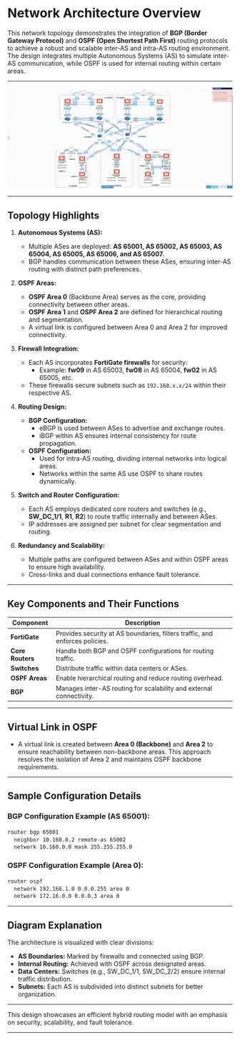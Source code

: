 # Network Architecture Overview

This network topology demonstrates the integration of **BGP (Border Gateway Protocol)** and **OSPF (Open Shortest Path First)** routing protocols to achieve a robust and scalable inter-AS and intra-AS routing environment. The design integrates multiple Autonomous Systems (AS) to simulate inter-AS communication, while OSPF is used for internal routing within certain areas.

---

![Network Topology](https://github.com/anassfresco/bgp_ospf_lab/blob/main/pnet_lab.png)

---

## Topology Highlights

1. **Autonomous Systems (AS):**

   - Multiple ASes are deployed: **AS 65001, AS 65002, AS 65003, AS 65004, AS 65005, AS 65006, and AS 65007.**
   - BGP handles communication between these ASes, ensuring inter-AS routing with distinct path preferences.

2. **OSPF Areas:**

   - **OSPF Area 0** (Backbone Area) serves as the core, providing connectivity between other areas.
   - **OSPF Area 1** and **OSPF Area 2** are defined for hierarchical routing and segmentation.
   - A virtual link is configured between Area 0 and Area 2 for improved connectivity.

3. **Firewall Integration:**

   - Each AS incorporates **FortiGate firewalls** for security:
     - Example: **fw09** in AS 65003, **fw08** in AS 65004, **fw02** in AS 65005, etc.
   - These firewalls secure subnets such as `192.168.x.x/24` within their respective AS.

4. **Routing Design:**

   - **BGP Configuration:**
     - eBGP is used between ASes to advertise and exchange routes.
     - iBGP within AS ensures internal consistency for route propagation.
   - **OSPF Configuration:**
     - Used for intra-AS routing, dividing internal networks into logical areas.
     - Networks within the same AS use OSPF to share routes dynamically.

5. **Switch and Router Configuration:**

   - Each AS employs dedicated core routers and switches (e.g., **SW\_DC\_1/1**, **R1**, **R2**) to route traffic internally and between ASes.
   - IP addresses are assigned per subnet for clear segmentation and routing.

6. **Redundancy and Scalability:**

   - Multiple paths are configured between ASes and within OSPF areas to ensure high availability.
   - Cross-links and dual connections enhance fault tolerance.

---

## Key Components and Their Functions

| Component        | Description                                                                 |
| ---------------- | --------------------------------------------------------------------------- |
| **FortiGate**    | Provides security at AS boundaries, filters traffic, and enforces policies. |
| **Core Routers** | Handle both BGP and OSPF configurations for routing traffic.                |
| **Switches**     | Distribute traffic within data centers or ASes.                             |
| **OSPF Areas**   | Enable hierarchical routing and reduce routing overhead.                    |
| **BGP**          | Manages inter-AS routing for scalability and external connectivity.         |

---

## Virtual Link in OSPF

- A virtual link is created between **Area 0 (Backbone)** and **Area 2** to ensure reachability between non-backbone areas. This approach resolves the isolation of Area 2 and maintains OSPF backbone requirements.

---

## Sample Configuration Details

### **BGP Configuration Example (AS 65001):**

```bash
router bgp 65001
  neighbor 10.160.0.2 remote-as 65002
  network 10.160.0.0 mask 255.255.255.0
```

### **OSPF Configuration Example (Area 0):**

```bash
router ospf
  network 192.168.1.0 0.0.0.255 area 0
  network 172.16.0.0 0.0.0.3 area 0
```

---

## Diagram Explanation

The architecture is visualized with clear divisions:

- **AS Boundaries:** Marked by firewalls and connected using BGP.
- **Internal Routing:** Achieved with OSPF across designated areas.
- **Data Centers:** Switches (e.g., SW\_DC\_1/1, SW\_DC\_2/2) ensure internal traffic distribution.
- **Subnets:** Each AS is subdivided into distinct subnets for better organization.

---

This design showcases an efficient hybrid routing model with an emphasis on security, scalability, and fault tolerance.

---

